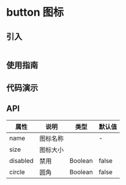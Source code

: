 # button 图标

## 引入

```

```

## 使用指南

## 代码演示

## API

| 属性     | 说明     | 类型    | 默认值 |
| -------- | -------- | ------- | ------ |
| name     | 图标名称 |         | -      |
| size     | 图标大小 |         |        |
| disabled | 禁用     | Boolean | false  |
| circle   | 圆角     | Boolean | false  |
